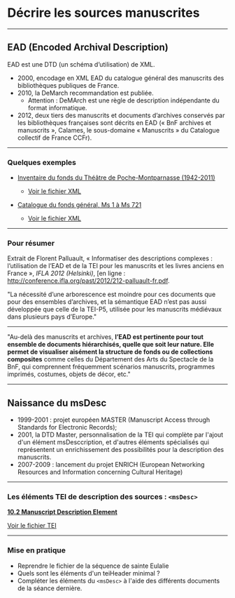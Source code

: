 # Décrire les sources manuscrites

---

## EAD (Encoded Archival Description)

EAD est une DTD (un schéma d’utilisation) de XML.

* 2000, encodage en XML EAD du catalogue général des manuscrits des bibliothèques publiques de France.
* 2010, la DeMarch recommandation est publiée.
	* Attention : DeMArch est une règle de description indépendante du format informatique.
* 2012, deux tiers des manuscrits et documents d’archives conservés par les bibliothèques françaises sont décrits en EAD (« BnF archives et manuscrits », Calames, le sous-domaine « Manuscrits » du Catalogue collectif de France CCFr).	

---
### Quelques exemples 

* [Inventaire du fonds du Théâtre de Poche-Montparnasse (1942-2011)](https://ccfr.bnf.fr/portailccfr/jsp/index_view_direct_anonymous.jsp?record=eadcgm:EADC:BHPCT0200001)
	* [Voir le fichier XML](./InvThMontparnasse.xml)

* [Catalogue du fonds général, Ms 1 à Ms 721](https://ccfr.bnf.fr/portailccfr/jsp/public/index.jsp?action=public_direct_view&record=eadcgm:EADI:FRCGMBPF-751045102-01a.xml)
	* [Voir le fichier XML](./catMS.xml)

---
### Pour résumer

Extrait de Florent Palluault, « Informatiser des descriptions complexes : l’utilisation de l’EAD et de la TEI pour les manuscrits et les livres anciens en France », *IFLA 2012 (Helsinki)*, [en ligne : http://conference.ifla.org/past/2012/212-palluault-fr.pdf.

"La nécessité d’une arborescence est moindre pour ces documents que pour des ensembles d’archives, et la sémantique EAD n’est pas aussi développée que celle de la TEI-P5, utilisée pour les manuscrits médiévaux dans plusieurs pays d’Europe."

---
"Au-delà des manuscrits et archives, **l’EAD est pertinente pour tout ensemble de documents hiérarchisés, quelle que soit leur nature. Elle permet de visualiser aisément la structure de fonds ou de collections composites** comme celles du Département des Arts du Spectacle de la BnF, qui comprennent fréquemment scénarios manuscrits, programmes imprimés, costumes, objets de décor, etc."

---

## Naissance du msDesc

* 1999-2001 : projet européen MASTER (Manuscript Access through Standards for Electronic Records);
* 2001, la DTD Master, personnalisation de la TEI qui complète par l'ajout d'un élément msDesccription, et d'autres éléments spécialisés qui représentent un enrichissement des possibilités pour la description des manuscrits.
* 2007-2009 : lancement du projet ENRICH (European Networking Resources and Information concerning Cultural Heritage)

---
 
### Les éléments TEI de description des sources : `<msDesc>`

[**10.2 Manuscript Description Element**](http://www.tei-c.org/release/doc/tei-p5-doc/fr/html/MS.html#msov)

[Voir le fichier TEI](exSourceDesc.xml)


---

### Mise en pratique

- Reprendre le fichier de la séquence de sainte Eulalie
- Quels sont les éléments d'un teiHeader minimal ?
- Compléter les éléments du `<msDesc>` à l'aide des différents documents de la séance dernière.


